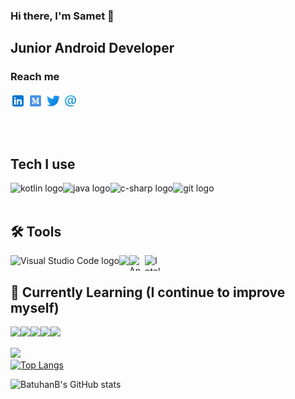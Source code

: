 ### Hi there, I'm Samet 👋

## Junior Android Developer

### Reach me

[<img height="24" width="24" align= "center" src="image/linkedin.png"/>][linkedln]
[<img height="24" width="24" align= "center" src="image/medium.png"/>][medium]
[<img height="24" width="24" align= "center" src="image/twitter.png"/>][twitter]
[<img height="24" width="24" align= "center" src="image/email.png"/>](mailto:samet.ctnky35@gmail.com)

<br />
<br />

## Tech I use
<img align="left"
     src="https://upload.wikimedia.org/wikipedia/commons/thumb/7/74/Kotlin_Icon.png/1200px-Kotlin_Icon.png" alt="kotlin logo" title="kotlin"  height="25"/>
<img align="left"
     src="https://img.shields.io/badge/Java-ED8B00?color=272D2D&logo=java&logoColor=orange" alt="java logo" title="java"  height="25"/>
<img align="left"
     src="https://img.shields.io/badge/C%23-239120?color=272D2D&logo=c-sharp&logoColor=purple" alt="c-sharp logo" title="c-sharp"  height="25"/>
<img align="left"
     src="https://img.shields.io/badge/git-282C34?logo=git&logoColor=F05032" alt="git logo" title="git" height="25" />

<br>
<br>

## 🛠 Tools
<img align="left"
     src="https://img.shields.io/badge/VS%20Code-282C34?logo=visual-studio-code&logoColor=007ACC" alt="Visual Studio Code logo" title="Visual Studio Code"  height="25" />
<img align="left"
     src="https://badges.aleen42.com/src/visual_studio_dfc.svg"  height="25"/>
<img align="left"
     src="https://2.bp.blogspot.com/-tzm1twY_ENM/XlCRuI0ZkRI/AAAAAAAAOso/BmNOUANXWxwc5vwslNw3WpjrDlgs9PuwQCLcBGAsYHQ/s1600/pasted%2Bimage%2B0.png" alt="Android Studio logo" title="Android Studio" width="25" height="25" />
<img align="left"
     src="https://pbs.twimg.com/profile_images/1206618215767584769/zl48EuhC_400x400.jpg" alt="Intellij idea logo" title="Intellij idea" width="25" height="25" />

<br>

## 📖 Currently Learning (I continue to improve myself)

<img align="left"
     src="https://img.shields.io/badge/Android-3DDC84?style=for-the-badge&logo=android&logoColor=white"/>
<img align="left"
     src="https://img.shields.io/badge/Java-ED8B00?style=for-the-badge&logo=java&logoColor=white"/>
<img align="left"
     src ="https://img.shields.io/badge/Kotlin-0095D5?&style=for-the-badge&logo=kotlin&logoColor=white"/>
<img align="left"
     src="https://img.shields.io/badge/MySQL-00000F?style=for-the-badge&logo=mysql&logoColor=white"/>
<img align="left"
     src="https://img.shields.io/badge/SQLite-07405E?style=for-the-badge&logo=sqlite&logoColor=white"/>
<br />
<br />
![](https://komarev.com/ghpvc/?username=sametcetinkaya)
<br />
[![Top Langs](https://github-readme-stats.vercel.app/api/top-langs/?username=sametcetinkaya&theme=radical)](https://github.com/batuhanb/github-readme-stats)

![BatuhanB's GitHub stats](https://github-readme-stats.vercel.app/api?username=sametcetinkaya&show_icons=true&theme=radical)

[linkedln]:https://www.linkedin.com/in/samet-cetinkaya
[medium]:https://medium.com/@samet.ctnky35
[twitter]:https://twitter.com/cetinkayasamet1
